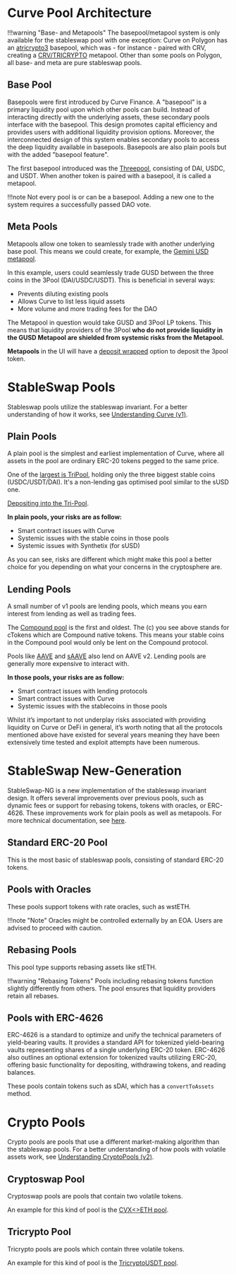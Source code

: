 # **Curve Pool Architecture**

!!!warning "Base- and Metapools"
    The basepool/metapool system is only available for the stableswap pool with one exception: Curve on Polygon has an [atricrypto3](https://curve.fi/#/polygon/pools/atricrypto3/deposit) basepool, which was - for instance - paired with CRV, creating a [CRV/TRICRYPTO](https://curve.fi/#/polygon/pools/factory-crypto-1/deposit) metapool. Other than some pools on Polygon, all base- and meta are pure stableswap pools.


## **Base Pool**
Basepools were first introduced by Curve Finance. A "basepool" is a primary liquidity pool upon which other pools can build. Instead of interacting directly with the underlying assets, these secondary pools interface with the basepool. This design promotes capital efficiency and provides users with additional liquidity provision options. Moreover, the interconnected design of this system enables secondary pools to access the deep liquidity available in basepools. Basepools are also plain pools but with the added "basepool feature".

The first basepool introduced was the [Threepool](https://curve.fi/#/ethereum/pools/3pool/deposit), consisting of DAI, USDC, and USDT. When another token is paired with a basepool, it is called a metapool.

!!!note
    Not every pool is or can be a basepool. Adding a new one to the system requires a successfully passed DAO vote.


## **Meta Pools**
Metapools allow one token to seamlessly trade with another underlying base pool. This means we could create, for example, the [Gemini USD metapool](https://curve.fi/#/ethereum/pools/gusd/deposit).

In this example, users could seamlessly trade GUSD between the three coins in the 3Pool (DAI/USDC/USDT). This is beneficial in several ways:

*   Prevents diluting existing pools
*   Allows Curve to list less liquid assets
*   More volume and more trading fees for the DAO
    
The Metapool in question would take GUSD and 3Pool LP tokens. This means that liquidity providers of the 3Pool **who do not provide liquidity in the GUSD Metapool are shielded from systemic risks from the Metapool.**

**Metapools** in the UI will have a [deposit wrapped](/lp/deposit-faqs#wrapped) option to deposit the 3pool token.


# **StableSwap Pools**

Stableswap pools utilize the stableswap invariant. For a better understanding of how it works, see [Understanding Curve (v1)](https://resources.curve.fi/base-features/understanding-curve/).



## **Plain Pools**
A plain pool is the simplest and earliest implementation of Curve, where all assets in the pool are ordinary ERC-20 tokens pegged to the same price.

One of the [largest is TriPool](https://curve.fi/#/ethereum/pools/3pool/deposit), holding only the three biggest stable coins (USDC/USDT/DAI). It's a non-lending gas optimised pool similar to the sUSD one.

[Depositing into the Tri-Pool](../lp/depositing/depositing-into-the-tri-pool.md).

**In plain pools, your risks are as follow:**

*   Smart contract issues with Curve
*   Systemic issues with the stable coins in those pools
*   Systemic issues with Synthetix (for sUSD)
    
As you can see, risks are different which might make this pool a better choice for you depending on what your concerns in the cryptosphere are.


## **Lending Pools**
A small number of v1 pools are lending pools, which means you earn interest from lending as well as trading fees.

The [Compound pool](https://curve.fi/#/ethereum/pools/compound/deposit) is the first and oldest. The (c) you see above stands for cTokens which are Compound native tokens. This means your stable coins in the Compound pool would only be lent on the Compound protocol.

Pools like [AAVE](https://curve.fi/#/ethereum/pools/aave/deposit) and [sAAVE](https://curve.fi/#/ethereum/pools/saave/deposit) also lend on AAVE v2. Lending pools are generally more expensive to interact with.

**In those pools, your risks are as follow:**

*   Smart contract issues with lending protocols
*   Smart contract issues with Curve
*   Systemic issues with the stablecoins in those pools
    
Whilst it’s important to not underplay risks associated with providing liquidity on Curve or DeFi in general, it’s worth noting that all the protocols mentioned above have existed for several years meaning they have been extensively time tested and exploit attempts have been numerous.



# **StableSwap New-Generation**

StableSwap-NG is a new implementation of the stableswap invariant design. It offers several improvements over previous pools, such as dynamic fees or support for rebasing tokens, tokens with oracles, or ERC-4626. These improvements work for plain pools as well as metapools. For more technical documentation, see [here](https://docs.curve.fi/stableswap-ng_exchange/pools/overview/).


## **Standard ERC-20 Pool**
This is the most basic of stableswap pools, consisting of standard ERC-20 tokens.


## **Pools with Oracles**
These pools support tokens with rate oracles, such as wstETH.

!!!note "Note"
    Oracles might be controlled externally by an EOA. Users are advised to proceed with caution.


## **Rebasing Pools**
This pool type supports rebasing assets like stETH.

!!!warning "Rebasing Tokens"
    Pools including rebasing tokens function slightly differently from others. The pool ensures that liquidity providers retain all rebases.


## **Pools with ERC-4626**
ERC-4626 is a standard to optimize and unify the technical parameters of yield-bearing vaults. It provides a standard API for tokenized yield-bearing vaults representing shares of a single underlying ERC-20 token. ERC-4626 also outlines an optional extension for tokenized vaults utilizing ERC-20, offering basic functionality for depositing, withdrawing tokens, and reading balances.

These pools contain tokens such as sDAI, which has a `convertToAssets` method.



# **Crypto Pools**
Crypto pools are pools that use a different market-making algorithm than the stableswap pools. For a better understanding of how pools with volatile assets work, see [Understanding CryptoPools (v2)](https://resources.curve.fi/base-features/understanding-curve/).


## **Cryptoswap Pool**
Cryptoswap pools are pools that contain two volatile tokens.

An example for this kind of pool is the [CVX<>ETH pool](https://curve.fi/#/ethereum/pools/cvxeth/deposit).


## **Tricrypto Pool**
Tricrypto pools are pools which contain three volatile tokens.

An example for this kind of pool is the [TricryptoUSDT pool](https://curve.fi/#/ethereum/pools/factory-tricrypto-1/deposit).
